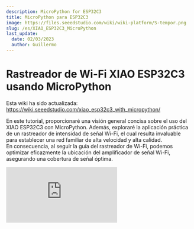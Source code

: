 ```yaml
---
description: MicroPython for ESP32C3
title: MicroPython para ESP32C3
image: https://files.seeedstudio.com/wiki/wiki-platform/S-tempor.png
slug: /es/XIAO_ESP32C3_MicroPython
last_update:
  date: 02/03/2023
  author: Guillermo
---
```


# Rastreador de Wi-Fi XIAO ESP32C3 usando MicroPython

Esta wiki ha sido actualizada: https://wiki.seeedstudio.com/xiao_esp32c3_with_micropython/

En este tutorial, proporcionaré una visión general concisa sobre el uso del XIAO ESP32C3 con MicroPython. Además, exploraré la aplicación práctica de un rastreador de intensidad de señal Wi-Fi, el cual resulta invaluable para establecer una red familiar de alta velocidad y alta calidad.  
En consecuencia, al seguir la guía del rastreador de Wi-Fi, podemos optimizar eficazmente la ubicación del amplificador de señal Wi-Fi, asegurando una cobertura de señal óptima.

<div style={{textAlign:'center'}}><iframe width={560} height={315} src="https://www.youtube.com/embed/7n72Knh4IIM" title="YouTube video player" frameBorder={0} allow="accelerometer; autoplay; clipboard-write; encrypted-media; gyroscope; picture-in-picture; web-share" allowFullScreen /></div>

## Preparación del hardware

Estoy utilizando la Seeed Studio XIAO ESP32C3 y la placa de expansión Base para XIAO como hardware en este caso.

<div class="table-center">
  <table align="center">
    <tr>
        <th>Seeed Studio XIAO ESP32C3</th>
        <th>Base de placa de expansión para XIAO</th>
    </tr>
    <tr>
        <td><div style={{textAlign:'center'}}><img src="https://files.seeedstudio.com/wiki/XIAO_WiFi/board-pic.png" style={{width:'auto', height:200}}/></div></td>
        <td><div style={{textAlign:'center'}}><img src="https://files.seeedstudio.com/wiki/Seeeduino-XIAO-Expansion-Board/Update_pic/zheng1.jpg" style={{width:'auto', height:200}}/></div></td>
    </tr>
      <tr>
        <td><div class="get_one_now_container" style={{textAlign: 'center'}}>
          <a class="get_one_now_item" href="https://www.seeedstudio.com/Seeed-XIAO-ESP32C3-p-5431.html">
              <strong><span><font color={'FFFFFF'} size={"4"}> Consigue uno ahora 🖱️</font></span></strong>
          </a>
      </div></td>
        <td><div class="get_one_now_container" style={{textAlign: 'center'}}>
          <a class="get_one_now_item" href="https://www.seeedstudio.com/Seeeduino-XIAO-Expansion-board-p-4746.html">
              <strong><span><font color={'FFFFFF'} size={"4"}> Consigue uno ahora 🖱️</font></span></strong>
          </a>
      </div></td>
    </tr>
  </table>
</div>

## Software Preparation

<div class="table-center">
  <table align="center">
    <tr>
        <th>Thonny IDE</th>
        <th>Esptool</th>
    </tr>
      <tr>
        <td><div class="get_one_now_container" style={{textAlign: 'center'}}>
          <a class="get_one_now_item" href="https://thonny.org/">
              <strong><span><font color={'FFFFFF'} size={"4"}> Descarga ⏬</font></span></strong>
          </a>
      </div></td>
        <td><div class="get_one_now_container" style={{textAlign: 'center'}}>
          <a class="get_one_now_item" href="https://github.com/espressif/esptool">
              <strong><span><font color={'FFFFFF'} size={"4"}> Git clone aquí ⏬</font></span></strong>
          </a>
      </div></td>
    </tr>
  </table>
</div>

:::info
Antes de utilizarlo, debo aclarar que el software/firmware que utilizado está diseñado para el chip ESP32C3. Por lo tanto, cuando intentes utilizar un pin, asegúrate de usar el Puerto General de Entrada/Salida (GPIO) en lugar del pin en la placa.<br/>
Por ejemplo, cuando intentes utilizar el pin en la primera fila a la izquierda, asegúrate de que sea `GPIO2` en lugar de `A0` o `D0`.
<div style={{textAlign:'center'}}><img src="https://files.seeedstudio.com/wiki/XIAO_WiFi/pin_map-2.png" style={{width:500, height:'auto'}}/></div>
:::


## Empezando

Se requieren dos pasos ("Configuración de MicroPython en PC" y "Configuración de MicroPython en XIAO ESP32C3") para que el XIAO ESP32C3 pueda ser programado realmente con MicroPython.

Después de configurar, puedes copiar el código paso a paso de cada demostración para lograr la finalización.

### Configuración de MicroPython en PC

#### Instalar Thonny IDE (Windows)

Por favor, sigue los pasos en la imagen

<div align="center"><img width={800} src="https://files.seeedstudio.com/wiki/wiki-ranger/Contributions/C3-MicroPy/C3-MicroPython1.png" /></div>

#### Actualizar el firmware usando esptool

1. Abre tu propia ubicación de archivo

``` git clone https://github.com/espressif/esptool.git ```

2. Descarga el firmware más reciente (este tutorial usa la versión v1.20.0 (2023-04-26) .bin)

``` https://micropython.org/download/esp32c3/```

3. Coloca el firmware más reciente en esta ubicación de archivo y abre el archivo en CMD

```tu propia ubicación de archivo\esptool-master\esptool```

4. Flashea el firmware ingresando este comando en CMD (ingresa al modo bootloader antes de flashear)

```cpp
esptool.exe --chip esp32c3 --port COM10 --baud 921600 --before default_reset --after hard_reset --no-stub  write_flash --flash_mode dio --flash_freq 80m 0x0 esp32c3-usb-20230426-v1.20.0.bin
```

<div align="center"><img width={600} src="https://files.seeedstudio.com/wiki/wiki-ranger/Contributions/C3-MicroPy/C3-MicroPython2.png" /></div>

:::note
Si usas Linux, cambia "esptool.exe" por "esptool.py". Cambia "COM10" por tu propio puerto serial. Cambia "esp32c3-usb-20230426-v1.20.0.bin" por el nombre del firmware más reciente que descargaste.
:::



### Configuración de MicroPython en XIAO ESP32C3

1. Conecta tu XIAO ESP32C3, abre Thonny y haz clic en la parte inferior derecha para configurar el intérprete.

2. Selecciona el intérprete: MicroPython (ESP32) y el puerto >>> Haz clic en OK.

<div align="center"><img width={500} src="https://files.seeedstudio.com/wiki/wiki-ranger/Contributions/C3-MicroPy/C3-MicroPython3.png" /></div>

Nota: Si todo va bien, verás la salida en la terminal.

#### Instalar las bibliotecas requeridas

Haz clic en "Tools" >>> Haz clic en "Management Packages" >>> Ingresa el nombre de la biblioteca >>> Haz clic en "Search micropython-lib and PyPl".

<div align="center"><img width={500} src="https://files.seeedstudio.com/wiki/wiki-ranger/Contributions/C3-MicroPy/C3-MicroPython4.png" /></div>

#### Ejecutar el script y flashearlo en la placa

1. Después de terminar de programar, haz clic en el botón verde para ejecutar el script.

<div align="center"><img width={500} src="https://files.seeedstudio.com/wiki/wiki-ranger/Contributions/C3-MicroPy/C3-MicroPython5.png" /></div>


2. Flashea el código en la placa guardando el archivo en la placa como "boot.py".

<div align="center"><img width={500} src="https://files.seeedstudio.com/wiki/wiki-ranger/Contributions/C3-MicroPy/C3-MicroPython6.png" /></div>

### Demo 1: Encender una pantalla OLED

#### 1. ¡Hola Seeder!

<div align="center"><img width={500} src="https://files.seeedstudio.com/wiki/wiki-ranger/Contributions/C3-MicroPy/C3-MicroPython7.png" /></div>

```cpp
import time
from machine import Pin, SoftI2C
import ssd1306
import math

# ESP8266 Pin assignment
i2c = SoftI2C(scl=Pin(7), sda=Pin(6))  # Adjust the Pin numbers based on your connections
oled_width = 128
oled_height = 64
oled = ssd1306.SSD1306_I2C(oled_width, oled_height, i2c)

oled.fill(0)  # Clear the screen
oled.text("¡Hola, Seeder!", 10, 15)
oled.text("/////", 30, 40)
oled.text("(`3`)y", 30, 55)
oled.show()  # Show the text
```

#### 2. Loading dynamic effect

<div align="center"><img width={500} src="https://files.seeedstudio.com/wiki/wiki-ranger/Contributions/C3-MicroPy/C3-MicroPython8.png" /></div>

```cpp
import time
from machine import Pin, SoftI2C
import ssd1306
import math

# ESP8266 Pin assignment
i2c = SoftI2C(scl=Pin(7), sda=Pin(6))  # Adjust the Pin numbers based on your connections
oled_width = 128
oled_height = 64
oled = ssd1306.SSD1306_I2C(oled_width, oled_height, i2c)

center_x = oled_width // 2
center_y = oled_height // 2
square_size = 6  # Size of each square
num_squares = 12  # Number of squares
angle_increment = 2 * math.pi / num_squares

while True:
    oled.fill(0)  # Clear the screen
    
    for i in range(num_squares):
        angle = i * angle_increment
        x = int(center_x + (center_x - square_size-30) * math.cos(angle))
        y = int(center_y + (center_x - square_size-30) * math.sin(angle))
        
        # Draw all squares
        for j in range(num_squares):
            angle_j = j * angle_increment
            x_j = int(center_x + (center_x - square_size-30) * math.cos(angle_j))
            y_j = int(center_y + (center_x - square_size-30) * math.sin(angle_j))
            
            oled.fill_rect(x_j, y_j, square_size, square_size, 1)  # Draw the square
        
        oled.fill_rect(x, y, square_size, square_size, 0)  # Erase the current square
        oled.show()
        time.sleep_ms(100)  # Pause before next iteration

```

### Demo 2: Encender Buzzer

#### 1. Sonido

```cpp
import time
from time import sleep
import machine
from machine import Pin, SoftI2C


# Configuración del buzzer

buzzer_pin = machine.Pin(5, machine.Pin.OUT)
buzzer = machine.PWM(buzzer_pin)
buzzer.freq(1047)

# Funcionamiento del buzzer

while True:

    buzzer.duty(10)
    time.sleep(1)
    buzzer.duty(0)
    time.sleep(1)
```

#### 2. Reproducir la canción << He's a pirate >>

```cpp
import machine
import time

# Buzzer settings
buzzer_pin = machine.Pin(5, machine.Pin.OUT)
buzzer = machine.PWM(buzzer_pin)
buzzer.freq(1047)

# Defining frequency of each music note
NOTE_C4 = 262
NOTE_D4 = 294
NOTE_E4 = 330
NOTE_F4 = 349
NOTE_G4 = 392
NOTE_A4 = 440
NOTE_B4 = 494
NOTE_C5 = 523
NOTE_D5 = 587
NOTE_E5 = 659
NOTE_F5 = 698
NOTE_G5 = 784
NOTE_A5 = 880
NOTE_B5 = 988

# Music notes of the song, 0 is a rest/pulse
notes = [
    NOTE_E4, NOTE_G4, NOTE_A4, NOTE_A4, 0,
    NOTE_A4, NOTE_B4, NOTE_C5, NOTE_C5, 0,
    NOTE_C5, NOTE_D5, NOTE_B4, NOTE_B4, 0,
    NOTE_A4, NOTE_G4, NOTE_A4, 0,

    NOTE_E4, NOTE_G4, NOTE_A4, NOTE_A4, 0,
    NOTE_A4, NOTE_B4, NOTE_C5, NOTE_C5, 0,
    NOTE_C5, NOTE_D5, NOTE_B4, NOTE_B4, 0,
    NOTE_A4, NOTE_G4, NOTE_A4, 0,

    NOTE_E4, NOTE_G4, NOTE_A4, NOTE_A4, 0,
    NOTE_A4, NOTE_C5, NOTE_D5, NOTE_D5, 0,
    NOTE_D5, NOTE_E5, NOTE_F5, NOTE_F5, 0,
    NOTE_E5, NOTE_D5, NOTE_E5, NOTE_A4, 0,

    NOTE_A4, NOTE_B4, NOTE_C5, NOTE_C5, 0,
    NOTE_D5, NOTE_E5, NOTE_A4, 0,
    NOTE_A4, NOTE_C5, NOTE_B4, NOTE_B4, 0,
    NOTE_C5, NOTE_A4, NOTE_B4, 0,

    NOTE_A4, NOTE_A4,
    #Repeat of first part
    NOTE_A4, NOTE_B4, NOTE_C5, NOTE_C5, 0,
    NOTE_C5, NOTE_D5, NOTE_B4, NOTE_B4, 0,
    NOTE_A4, NOTE_G4, NOTE_A4, 0,

    NOTE_E4, NOTE_G4, NOTE_A4, NOTE_A4, 0,
    NOTE_A4, NOTE_B4, NOTE_C5, NOTE_C5, 0,
    NOTE_C5, NOTE_D5, NOTE_B4, NOTE_B4, 0,
    NOTE_A4, NOTE_G4, NOTE_A4, 0,

    NOTE_E4, NOTE_G4, NOTE_A4, NOTE_A4, 0,
    NOTE_A4, NOTE_C5, NOTE_D5, NOTE_D5, 0,
    NOTE_D5, NOTE_E5, NOTE_F5, NOTE_F5, 0,
    NOTE_E5, NOTE_D5, NOTE_E5, NOTE_A4, 0,

    NOTE_A4, NOTE_B4, NOTE_C5, NOTE_C5, 0,
    NOTE_D5, NOTE_E5, NOTE_A4, 0,
    NOTE_A4, NOTE_C5, NOTE_B4, NOTE_B4, 0,
    NOTE_C5, NOTE_A4, NOTE_B4, 0,
    #End of Repeat

    NOTE_E5, 0, 0, NOTE_F5, 0, 0,
    NOTE_E5, NOTE_E5, 0, NOTE_G5, 0, NOTE_E5, NOTE_D5, 0, 0,
    NOTE_D5, 0, 0, NOTE_C5, 0, 0,
    NOTE_B4, NOTE_C5, 0, NOTE_B4, 0, NOTE_A4,

    NOTE_E5, 0, 0, NOTE_F5, 0, 0,
    NOTE_E5, NOTE_E5, 0, NOTE_G5, 0, NOTE_E5, NOTE_D5, 0, 0,
    NOTE_D5, 0, 0, NOTE_C5, 0, 0,
    NOTE_B4, NOTE_C5, 0, NOTE_B4, 0, NOTE_A4
]

# Durations (in ms) of each music note of the song
# Quarter Note is 250 ms when songSpeed = 1.0
durations = [
    125, 125, 250, 125, 125,
    125, 125, 250, 125, 125,
    125, 125, 250, 125, 125,
    125, 125, 375, 125,

    125, 125, 250, 125, 125,
    125, 125, 250, 125, 125,
    125, 125, 250, 125, 125,
    125, 125, 375, 125,

    125, 125, 250, 125, 125,
    125, 125, 250, 125, 125,
    125, 125, 250, 125, 125,
    125, 125, 125, 250, 125,

    125, 125, 250, 125, 125,
    250, 125, 250, 125,
    125, 125, 250, 125, 125,
    125, 125, 375, 375,

    250, 125,
    #Rpeat of First Part
    125, 125, 250, 125, 125,
    125, 125, 250, 125, 125,
    125, 125, 375, 125,

    125, 125, 250, 125, 125,
    125, 125, 250, 125, 125,
    125, 125, 250, 125, 125,
    125, 125, 375, 125,

    125, 125, 250, 125, 125,
    125, 125, 250, 125, 125,
    125, 125, 250, 125, 125,
    125, 125, 125, 250, 125,

    125, 125, 250, 125, 125,
    250, 125, 250, 125,
    125, 125, 250, 125, 125,
    125, 125, 375, 375,
    #End of Repeat

    250, 125, 375, 250, 125, 375,
    125, 125, 125, 125, 125, 125, 125, 125, 375,
    250, 125, 375, 250, 125, 375,
    125, 125, 125, 125, 125, 500,

    250, 125, 375, 250, 125, 375,
    125, 125, 125, 125, 125, 125, 125, 125, 375,
    250, 125, 375, 250, 125, 375,
    125, 125, 125, 125, 125, 500
]

def play_song():
    total_notes = len(notes)
    for i in range(total_notes):
        current_note = notes[i]
        wait = durations[i]
        if current_note != 0:
            buzzer.duty(512)  # Set duty cycle for sound
            buzzer.freq(current_note)  # Set frequency of the note
        else:
            buzzer.duty(0)  # Turn off the sound
        time.sleep_ms(wait)
        buzzer.duty(0)  # Turn off the sound
while True:
    # Play the song
    play_song()
```

### Demo 3: Conectarse a Wi-Fi

#### 1. Conectarse a Wi-Fi

<div align="center"><img width={500} src="https://files.seeedstudio.com/wiki/wiki-ranger/Contributions/C3-MicroPy/C3-MicroPython8a.png" /></div>


```cpp
import network
import urequests
import utime as time

# Network settings
wifi_ssid = "Your Own SSID"
wifi_password = "Your Own Password"

def scan_and_connect():
    station = network.WLAN(network.STA_IF)
    station.active(True)

    print("Scanning for WiFi networks, please wait...")
    for ssid, bssid, channel, RSSI, authmode, hidden in station.scan():
        print("* {:s}".format(ssid))
        print("   - Channel: {}".format(channel))
        print("   - RSSI: {}".format(RSSI))
        print("   - BSSID: {:02x}:{:02x}:{:02x}:{:02x}:{:02x}:{:02x}".format(*bssid))
        print()

    while not station.isconnected():
        print("Connecting...")
        station.connect(wifi_ssid, wifi_password)
        time.sleep(10)

    print("Connected!")
    print("My IP Address:", station.ifconfig()[0])


# Ejecutar las funciones
scan_and_connect()
```

#### 2. Solicitar la hora de Nueva York en línea

<div align="center"><img width={500} src="https://files.seeedstudio.com/wiki/wiki-ranger/Contributions/C3-MicroPy/C3-MicroPython9.png" /></div>


```cpp
from machine import Pin, SoftI2C
import ssd1306
from time import sleep
import time
import network
import urequests
import ujson

# ESP32 Pin assignment
# i2c = SoftI2C(scl=Pin(22), sda=Pin(21))

# ESP8266 Pin assignment
i2c = SoftI2C(scl=Pin(7), sda=Pin(6))  # Adjust the Pin numbers based on your connections

oled_width = 128
oled_height = 64
oled = ssd1306.SSD1306_I2C(oled_width, oled_height, i2c)

station = network.WLAN(network.STA_IF)
station.active(True)

# Network settings
wifi_ssid = "Your wifi ssid"
wifi_password = "Your wifi password"
url = "http://worldtimeapi.org/api/timezone/America/New_York"

print("Scanning for WiFi networks, please wait...")
authmodes = ['Open', 'WEP', 'WPA-PSK' 'WPA2-PSK4', 'WPA/WPA2-PSK']
for (ssid, bssid, channel, RSSI, authmode, hidden) in station.scan():
    print("* {:s}".format(ssid))
    print("   - Channel: {}".format(channel))
    print("   - RSSI: {}".format(RSSI))
    print("   - BSSID: {:02x}:{:02x}:{:02x}:{:02x}:{:02x}:{:02x}".format(*bssid))
    print()

# Continually try to connect to WiFi access point
while not station.isconnected():
    # Try to connect to WiFi access point
    print("Conectando...")
    station.connect(wifi_ssid, wifi_password)
    time.sleep(10)

# Display connection details
print("Conectado!")
print("Mi IP Address:", station.ifconfig()[0])


while True:
    # Perform HTTP GET request on a non-SSL web
    response = urequests.get(url)
    # Check if the request was successful
    if response.status_code == 200:
        # Parse the JSON response
        data = ujson.loads(response.text)
        # Extract the "datetime" field for New York
        ny_datetime = data["datetime"]
        # Split the date and time components
        date_part, time_part = ny_datetime.split("T")
        # Get only the first two decimal places of the time
        time_part = time_part[:8]
        # Get the timezone
        timezone = data["timezone"]
        
        # Clear the OLED display
        oled.fill(0)
        
        # Display the New York date and time on separate lines
        oled.text("Fecha en New York:", 0, 0)
        oled.text(date_part, 0, 10)
        oled.text("Hora en New York:", 0, 20)
        oled.text(time_part, 0, 30)
        oled.text("Zona horaria:", 0, 40)
        oled.text(timezone, 0, 50)
        # Update the display
        oled.show()
    else:
        oled.text("Ocurrio un error al obtener la hora de New York!")
        # Update the display
        oled.show()
```

### Final: Rastreador de intensidad de señal Wi-Fi

Esta es la tarea principal en este proyecto. A través de este código, puedes rastrear la señal de tu Wi-Fi en casa con un dispositivo tan sencillo.

<div align="center"><img width={800} src="https://files.seeedstudio.com/wiki/wiki-ranger/Contributions/C3-MicroPy/C3-MicroPython10.jpg" /></div>

```cpp
import network
import time
from time import sleep
import machine
from machine import Pin, SoftI2C
import ssd1306
import math

# ESP32C3 Pin assignment
i2c = SoftI2C(scl=Pin(7), sda=Pin(6))  # Adjust the Pin numbers based on your connections
oled_width = 128
oled_height = 64
oled = ssd1306.SSD1306_I2C(oled_width, oled_height, i2c)

# Network settings
wifi_ssid = "Your Own SSID"
wifi_password = "Your Own Password"
machine.freq(160000000)  # Set CPU frequency to 160 MHz (ESP8266 specific)
oled.text("Starting up...", 0, 0)
oled.show()

station = network.WLAN(network.STA_IF)
station.active(True)
station.connect(wifi_ssid, wifi_password)
time.sleep(1)

while not station.isconnected():
    time.sleep(1)

oled.fill(0)
oled.text("Connecting to", 0, 0)
oled.text(wifi_ssid, 0, 20)
oled.show()
time.sleep(2)

oled.fill(0)
ip_address = station.ifconfig()[0]  # Get the IP address
oled.text("Connected! ", 0, 0)
oled.text("IP Address:", 0, 20)
oled.text(ip_address, 0, 40)
oled.show()
time.sleep(2)

# Buzzer settings
buzzer_pin = machine.Pin(5, machine.Pin.OUT)
buzzer = machine.PWM(buzzer_pin)
buzzer.freq(1047)
buzzer.duty(0)

center_x = oled_width // 2
center_y = oled_height // 2
square_size = 6  # Size of each square
num_squares = 12  # Number of squares
angle_increment = 2 * math.pi / num_squares

x_pos = [12, 38, 64, 90]
statuses = ["poor", "normal", "good", "excellent"]

def calculate_block_count(rssi):
    # Determine the number of blocks based on RSSI values
    if -80 <= rssi < -60:
        return 1
    elif -60 <= rssi < -40:
        return 2
    elif -40 <= rssi < -20:
        return 3
    elif -20 <= rssi <= 10:
        return 4

def draw_blocks(count):
    for i in range(count):
        y_pos = 50 - calculate_block_height(i)
        oled.fill_rect(x_pos[i], y_pos, 24, calculate_block_height(i), 1)
    for i in range(count, 4):  # Clear unused area
        y_pos = 50 - calculate_block_height(i)
        oled.fill_rect(x_pos[i], y_pos, 24, calculate_block_height(i), 0)

def calculate_block_height(index):
    return 10 * (index + 1)

loop_count = 0  # Initialize loop count

while loop_count < 2:  # Execute the loop 24 times
    oled.fill(0)  # Clear the screen
    
    for i in range(num_squares):
        angle = i * angle_increment
        x = int(center_x + (center_x - square_size-30) * math.cos(angle))
        y = int(center_y + (center_x - square_size-30) * math.sin(angle))
        
        # Draw all squares
        for j in range(num_squares):
            angle_j = j * angle_increment
            x_j = int(center_x + (center_x - square_size-30) * math.cos(angle_j))
            y_j = int(center_y + (center_x - square_size-30) * math.sin(angle_j))
            
            oled.fill_rect(x_j, y_j, square_size, square_size, 1)  # Draw the square
        
        oled.fill_rect(x, y, square_size, square_size, 0)  # Erase the current square
        oled.show()
        time.sleep_ms(100)  # Pause before next iteration
        
    loop_count += 1  # Increase loop count

oled.fill(0)  # Clear the screen after finishing the loops
oled.show()

while True:
    oled.fill(0)
    station = network.WLAN(network.STA_IF)
    time.sleep(0.1)
    rssi = station.status('rssi')
    rssi_duty = 160 + 2 * int(rssi)
    rssi_duty_2 = int(rssi_duty / 2)
    rssi_abs = abs(int(rssi)) / 100
 
    block_count = calculate_block_count(rssi)
    status = statuses[block_count - 1]  # Get the status text based on block count
    
    draw_blocks(block_count)
    
    oled.text(status, 11, 56)
    
    oled.text("RSSI:", 0, 0)
    oled.text(str(rssi), 40, 0)
    # Update the display
    oled.show()

    buzzer.duty(rssi_duty)
    time.sleep(rssi_abs)
    buzzer.duty(0)
    time.sleep(rssi_abs)
    buzzer.duty(rssi_duty_2)
    time.sleep(rssi_abs)
    buzzer.duty(0)
    time.sleep(rssi_abs)

```

## ¿Qué más?

- También puedes flashear el firmware en el XIAO ESP32C3 utilizando esptool integrado en Thonny, el cual es compatible con MAC OS.

<div align="center"><img width={800} src="https://files.seeedstudio.com/wiki/wiki-ranger/Contributions/C3-MicroPy/C3-MicroPython11.png" /></div>

## ✨ Proyecto de Contribuidor

- Este proyecto está respaldado por el [Proyecto Contribuidor de Seeed Studio](https://github.com/orgs/Seeed-Studio/projects/6/views/1?pane=issue&itemId=35177053).
- Gracias al por tu esfuerzo [Zachary](https://github.com/orgs/Seeed-Studio/projects/6/views/1?pane=issue&itemId=35177053), tu trabajo será exhibido [aquí](https://wiki.seeedstudio.com/Honorary-Contributors/).

## Soporte técnico y discusión de productos

¡Gracias por elegir nuestros productos! Estamos aquí para ofrecerte diferentes tipos de soporte y garantizar que tu experiencia con nuestros productos sea lo más fluida posible. Ofrecemos varios canales de comunicación para adaptarnos a diferentes preferencias y necesidades.

<div class="button_tech_support_container">
<a href="https://forum.seeedstudio.com/" class="button_forum"></a> 
<a href="https://www.seeedstudio.com/contacts" class="button_email"></a>
</div>

<div class="button_tech_support_container">
<a href="https://discord.gg/eWkprNDMU7" class="button_discord"></a> 
<a href="https://github.com/Seeed-Studio/wiki-documents/discussions/69" class="button_discussion"></a>
</div>
